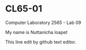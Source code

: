 # CL65-01
Computer Laboratory 2565 - Lab 09

My name is Nuttanicha loapet

This line edit by github text editor.
